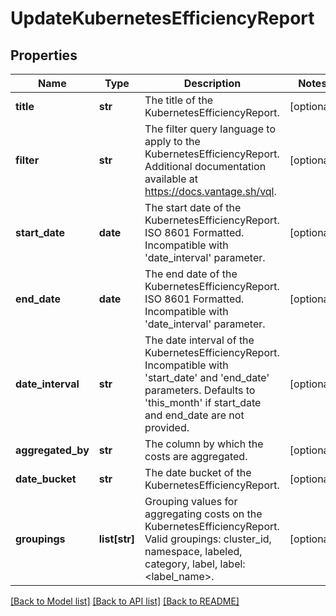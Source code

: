 # UpdateKubernetesEfficiencyReport

## Properties
Name | Type | Description | Notes
------------ | ------------- | ------------- | -------------
**title** | **str** | The title of the KubernetesEfficiencyReport. | [optional] 
**filter** | **str** | The filter query language to apply to the KubernetesEfficiencyReport. Additional documentation available at https://docs.vantage.sh/vql. | [optional] 
**start_date** | **date** | The start date of the KubernetesEfficiencyReport. ISO 8601 Formatted. Incompatible with &#39;date_interval&#39; parameter. | [optional] 
**end_date** | **date** | The end date of the KubernetesEfficiencyReport. ISO 8601 Formatted. Incompatible with &#39;date_interval&#39; parameter. | [optional] 
**date_interval** | **str** | The date interval of the KubernetesEfficiencyReport. Incompatible with &#39;start_date&#39; and &#39;end_date&#39; parameters. Defaults to &#39;this_month&#39; if start_date and end_date are not provided. | [optional] 
**aggregated_by** | **str** | The column by which the costs are aggregated. | [optional] 
**date_bucket** | **str** | The date bucket of the KubernetesEfficiencyReport. | [optional] 
**groupings** | **list[str]** | Grouping values for aggregating costs on the KubernetesEfficiencyReport. Valid groupings: cluster_id, namespace, labeled, category, label, label:&lt;label_name&gt;. | [optional] 

[[Back to Model list]](../README.md#documentation-for-models) [[Back to API list]](../README.md#documentation-for-api-endpoints) [[Back to README]](../README.md)


